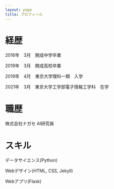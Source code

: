 ```yaml
---
layout: page
title: プロフィール
---
```


# 経歴

2016年　3月　開成中学卒業

2019年　3月　開成高校卒業

2019年　4月　東京大学理科一類　入学

2021年　3月　東京大学工学部電子情報工学科　在学

# 職歴

株式会社ナガセ AI研究員

# スキル

データサイエンス(Python)

Webデザイン(HTML, CSS, Jekyll)

Webアプリ(Flask)
